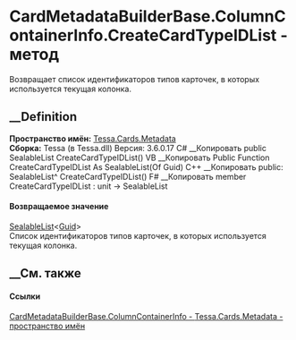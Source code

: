 # CardMetadataBuilderBase.ColumnContainerInfo.CreateCardTypeIDList - метод
Возвращает список идентификаторов типов карточек, в которых используется
текущая колонка.
## __Definition
 **Пространство имён:** [Tessa.Cards.Metadata](N_Tessa_Cards_Metadata.htm)  
 **Сборка:** Tessa (в Tessa.dll) Версия: 3.6.0.17
C# __Копировать
     public SealableList<Guid> CreateCardTypeIDList()
VB __Копировать
     Public Function CreateCardTypeIDList As SealableList(Of Guid)
C++ __Копировать
     public:
    SealableList<Guid>^ CreateCardTypeIDList()
F# __Копировать
     member CreateCardTypeIDList : unit -> SealableList<Guid> 
#### Возвращаемое значение
[SealableList](T_Tessa_Platform_Collections_SealableList_1.htm)<[Guid](https://learn.microsoft.com/dotnet/api/system.guid)>  
Список идентификаторов типов карточек, в которых используется текущая колонка.
##  __См. также
#### Ссылки
[CardMetadataBuilderBase.ColumnContainerInfo -
](T_Tessa_Cards_Metadata_CardMetadataBuilderBase_ColumnContainerInfo.htm)
[Tessa.Cards.Metadata - пространство имён](N_Tessa_Cards_Metadata.htm)
